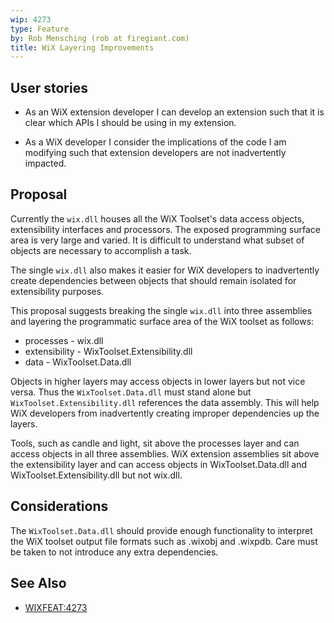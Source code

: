 ```yaml
---
wip: 4273
type: Feature
by: Rob Mensching (rob at firegiant.com)
title: WiX Layering Improvements
---
```


## User stories

* As an WiX extension developer I can develop an extension such that it is clear which APIs I should be using in my extension.

* As a WiX developer I consider the implications of the code I am modifying such that extension developers are not inadvertently impacted.

## Proposal

Currently the `wix.dll` houses all the WiX Toolset's data access objects, extensibility interfaces and processors. The exposed programming surface area is very large and varied. It is difficult to understand what subset of objects are necessary to accomplish a task.

The single `wix.dll` also makes it easier for WiX developers to inadvertently create dependencies between objects that should remain isolated for extensibility purposes.

This proposal suggests breaking the single `wix.dll` into three assemblies and layering the programmatic surface area of the WiX toolset as follows:

* processes - wix.dll
* extensibility - WixToolset.Extensibility.dll
* data - WixToolset.Data.dll

Objects in higher layers may access objects in lower layers but not vice versa. Thus the `WixToolset.Data.dll` must stand alone but `WixToolset.Extensibility.dll` references the data assembly. This will help WiX developers from inadvertently creating improper dependencies up the layers.

Tools, such as candle and light, sit above the processes layer and can access objects in all three assemblies. WiX extension assemblies sit above the extensibility layer and can access objects in WixToolset.Data.dll and WixToolset.Extensibility.dll but not wix.dll.

## Considerations

The `WixToolset.Data.dll` should provide enough functionality to interpret the  WiX toolset output file formats such as .wixobj and .wixpdb. Care must be taken to not introduce any extra dependencies.

## See Also

* [WIXFEAT:4273](http://wixtoolset.org/issues/4273/)
